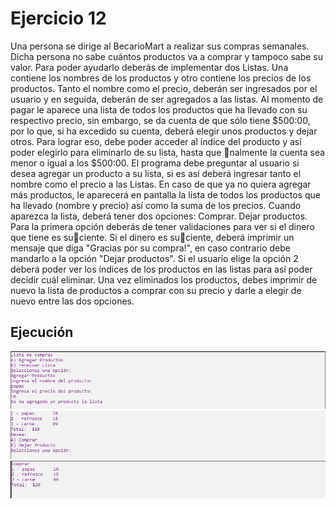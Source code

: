 # Ejercicio 12

Una persona se dirige al BecarioMart a realizar sus compras semanales. Dicha persona no sabe
cuántos productos va a comprar y tampoco sabe su valor. Para poder ayudarlo deberás de
implementar dos Listas. Una contiene los nombres de los productos y otro contiene los precios de los productos. Tanto el nombre como el precio, deberán ser ingresados por el usuario y en
seguida, deberán de ser agregados a las listas. Al momento de pagar le aparece una lista de
todos los productos que ha llevado con su respectivo precio, sin embargo, se da cuenta de
que sólo tiene $500:00, por lo que, si ha excedido su cuenta, deberá elegir unos productos y
dejar otros. Para lograr eso, debe poder acceder al índice del producto y así poder elegirlo para
eliminarlo de su lista, hasta que nalmente la cuenta sea menor o igual a los $500:00.
El programa debe preguntar al usuario si desea agregar un producto a su lista, si es así deberá
ingresar tanto el nombre como el precio a las Listas. En caso de que ya no quiera agregar más
productos, le aparecerá en pantalla la lista de todos los productos que ha llevado (nombre y
precio) así como la suma de los precios. Cuando aparezca la lista, deberá tener dos opciones:
Comprar.
Dejar productos.
Para la primera opción deberás de tener validaciones para ver si el dinero que tiene es suciente. Si el dinero es suciente, deberá imprimir un mensaje que diga "Gracias por su compra!",
en caso contrario debe mandarlo a la opción "Dejar productos". Si el usuario elige la opción 2
deberá poder ver los índices de los productos en las listas para así poder decidir cuál eliminar.
Una vez eliminados los productos, debes imprimir de nuevo la lista de productos a comprar
con su precio y darle a elegir de nuevo entre las dos opciones.

Ejecución
--------------

![](../../img/ej12-1.JPG)
![](../../img/ej12-2.JPG)
![](../../img/ej12-3.JPG)
